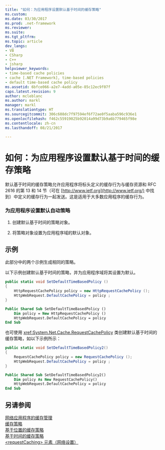 ```yaml
---
title: "如何：为应用程序设置默认基于时间的缓存策略"
ms.custom: 
ms.date: 03/30/2017
ms.prod: .net-framework
ms.reviewer: 
ms.suite: 
ms.tgt_pltfrm: 
ms.topic: article
dev_langs:
- VB
- CSharp
- C++
- jsharp
helpviewer_keywords:
- time-based cache policies
- cache [.NET Framework], time-based policies
- default time-based cache policy
ms.assetid: 6bfce066-a2e7-4add-a05e-85c12ec9f07f
caps.latest.revision: 9
author: mcleblanc
ms.author: markl
manager: markl
ms.translationtype: HT
ms.sourcegitcommit: 306c608dc7f97594ef6f72ae0f5aaba596c936e1
ms.openlocfilehash: f462c55919025b92014a99d73b9a6b779465f98e
ms.contentlocale: zh-cn
ms.lasthandoff: 08/21/2017

---
```

# <a name="how-to-set-the-default-time-based-cache-policy-for-an-application"></a>如何：为应用程序设置默认基于时间的缓存策略
默认基于时间的缓存策略允许应用程序将标头定义的缓存行为与缓存资源和 RFC 2616 的第 13 和 14 节（可在 [http://www.ietf.org](http://www.ietf.org/) 中找到）中定义的缓存行为一起发送。这是适用于大多数应用程序的缓存行为。  
  
### <a name="to-set-the-default-automatic-policy-for-an-application"></a>为应用程序设置默认自动策略  
  
1.  创建默认基于时间的策略对象。  
  
2.  将策略对象设置为应用程序域的默认对象。  
  
## <a name="example"></a>示例  
 此部分中的两个示例生成相同的策略。  
  
 以下示例创建默认基于时间的策略，并为应用程序域将其设置为默认。  
  
```csharp  
public static void SetDefaultTimeBasedPolicy ()  
{  
    HttpRequestCachePolicy policy = new HttpRequestCachePolicy ();  
    HttpWebRequest.DefaultCachePolicy = policy ;  
}  
```  
  
```vb  
Public Shared Sub SetDefaultTimeBasedPolicy ()  
    Dim policy = New HttpRequestCachePolicy ()  
    HttpWebRequest.DefaultCachePolicy = policy  
End Sub  
```  
  
 也可使用 <xref:System.Net.Cache.RequestCachePolicy> 类创建默认基于时间的缓存策略，如以下示例所示：  
  
```csharp  
public static void SetDefaultTimeBasedPolicy2()  
{  
    RequestCachePolicy policy = new RequestCachePolicy ();  
    HttpWebRequest.DefaultCachePolicy = policy ;  
}  
```  
  
```vb  
Public Shared Sub SetDefaultTimeBasedPolicy2()  
    Dim policy As New RequestCachePolicy()  
    HttpWebRequest.DefaultCachePolicy = policy  
End Sub  
```  
  
## <a name="see-also"></a>另请参阅  
 [网络应用程序的缓存管理](../../../docs/framework/network-programming/cache-management-for-network-applications.md)   
 [缓存策略](../../../docs/framework/network-programming/cache-policy.md)   
 [基于位置的缓存策略](../../../docs/framework/network-programming/location-based-cache-policies.md)   
 [基于时间的缓存策略](../../../docs/framework/network-programming/time-based-cache-policies.md)   
 [\<requestCaching> 元素（网络设置）](../../../docs/framework/configure-apps/file-schema/network/requestcaching-element-network-settings.md)

